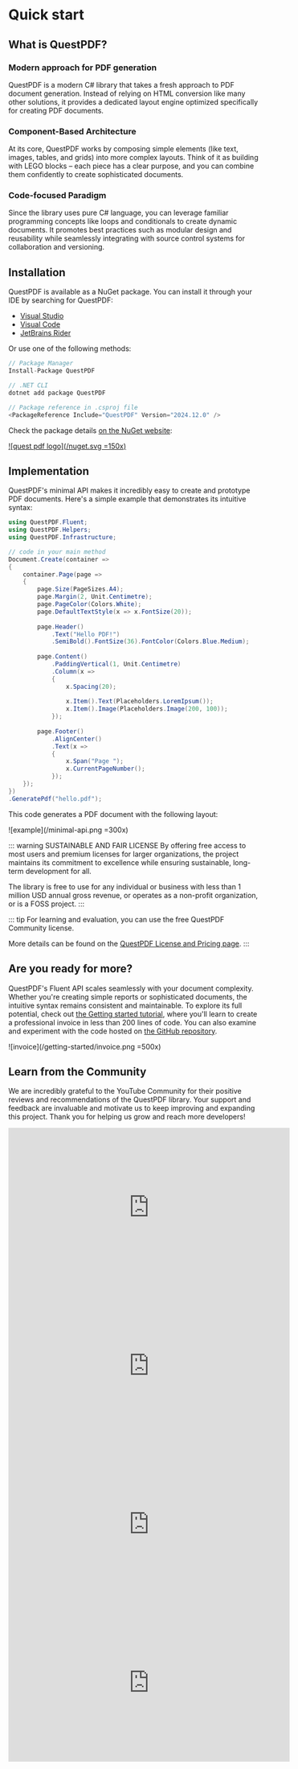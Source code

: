 # Quick start

## What is QuestPDF?

### Modern approach for PDF generation

QuestPDF is a modern C# library that takes a fresh approach to PDF document generation. Instead of relying on HTML conversion like many other solutions, it provides a dedicated layout engine optimized specifically for creating PDF documents.

### Component-Based Architecture

At its core, QuestPDF works by composing simple elements (like text, images, tables, and grids) into more complex layouts. Think of it as building with LEGO blocks – each piece has a clear purpose, and you can combine them confidently to create sophisticated documents. 

### Code-focused Paradigm

Since the library uses pure C# language, you can leverage familiar programming concepts like loops and conditionals to create dynamic documents. It promotes best practices such as modular design and reusability while seamlessly integrating with source control systems for collaboration and versioning.

## Installation

QuestPDF is available as a NuGet package. You can install it through your IDE by searching for QuestPDF:
- [Visual Studio](https://learn.microsoft.com/en-us/nuget/consume-packages/install-use-packages-visual-studio)
- [Visual Code](https://code.visualstudio.com/docs/csharp/package-management)
- [JetBrains Rider](https://www.jetbrains.com/help/rider/Using_NuGet.html)

Or use one of the following methods:

```c#
// Package Manager
Install-Package QuestPDF

// .NET CLI
dotnet add package QuestPDF

// Package reference in .csproj file
<PackageReference Include="QuestPDF" Version="2024.12.0" />
```

Check the package details [on the NuGet website](https://www.nuget.org/packages/QuestPDF/):

[![quest pdf logo](/nuget.svg =150x)](https://www.nuget.org/packages/QuestPDF/)

## Implementation

QuestPDF's minimal API makes it incredibly easy to create and prototype PDF documents. Here's a simple example that demonstrates its intuitive syntax:

```c#
using QuestPDF.Fluent;
using QuestPDF.Helpers;
using QuestPDF.Infrastructure;

// code in your main method
Document.Create(container =>
{
    container.Page(page =>
    {
        page.Size(PageSizes.A4);
        page.Margin(2, Unit.Centimetre);
        page.PageColor(Colors.White);
        page.DefaultTextStyle(x => x.FontSize(20));
        
        page.Header()
            .Text("Hello PDF!")
            .SemiBold().FontSize(36).FontColor(Colors.Blue.Medium);
        
        page.Content()
            .PaddingVertical(1, Unit.Centimetre)
            .Column(x =>
            {
                x.Spacing(20);
                
                x.Item().Text(Placeholders.LoremIpsum());
                x.Item().Image(Placeholders.Image(200, 100));
            });
        
        page.Footer()
            .AlignCenter()
            .Text(x =>
            {
                x.Span("Page ");
                x.CurrentPageNumber();
            });
    });
})
.GeneratePdf("hello.pdf");
```

This code generates a PDF document with the following layout:

![example](/minimal-api.png =300x)

::: warning SUSTAINABLE AND FAIR LICENSE
By offering free access to most users and premium licenses for larger organizations, the project maintains its commitment to excellence while ensuring sustainable, long-term development for all.

The library is free to use for any individual or business with less than 1 million USD annual gross revenue, or operates as a non-profit organization, or is a FOSS project.
:::

::: tip
For learning and evaluation, you can use the free QuestPDF Community license.

More details can be found on the [QuestPDF License and Pricing page](/license/).
:::



## Are you ready for more?

QuestPDF's Fluent API scales seamlessly with your document complexity. Whether you're creating simple reports or sophisticated documents, the intuitive syntax remains consistent and maintainable. To explore its full potential, check out [the Getting started tutorial](/getting-started), where you'll learn to create a professional invoice in less than 200 lines of code. You can also examine and experiment with the code hosted on [the GitHub repository](https://github.com/QuestPDF/example-invoice).

![invoice](/getting-started/invoice.png =500x)

## Learn from the Community

We are incredibly grateful to the YouTube Community for their positive reviews and recommendations of the QuestPDF library. Your support and feedback are invaluable and motivate us to keep improving and expanding this project. Thank you for helping us grow and reach more developers!

<iframe width="560" height="315" src="https://www.youtube.com/embed/_M0IgtGWnvE" frameborder="0" allow="accelerometer; autoplay; clipboard-write; encrypted-media; gyroscope; picture-in-picture" allowfullscreen></iframe>
<br>
<iframe width="560" height="315" src="https://www.youtube.com/embed/T89A_7dz1P8" frameborder="0" allow="accelerometer; autoplay; clipboard-write; encrypted-media; gyroscope; picture-in-picture" allowfullscreen></iframe>
<br>
<iframe width="560" height="315" src="https://www.youtube.com/embed/-iYvZvpLX0g" frameborder="0" allow="accelerometer; autoplay; clipboard-write; encrypted-media; gyroscope; picture-in-picture" allowfullscreen></iframe>
<br>
<iframe width="560" height="315" src="https://www.youtube.com/embed/bhR4Cmg16gs" frameborder="0" allow="accelerometer; autoplay; clipboard-write; encrypted-media; gyroscope; picture-in-picture" allowfullscreen></iframe>
